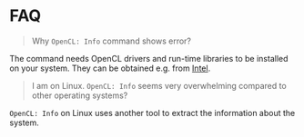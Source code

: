 # FAQ

> Why `OpenCL: Info` command shows error?

The command needs OpenCL drivers and run-time libraries to be installed on your system. They can be obtained e.g. from [Intel](https://software.intel.com/en-us/articles/opencl-drivers).

> I am on Linux. `OpenCL: Info` seems very overwhelming compared to other operating systems?

`OpenCL: Info` on Linux uses another tool to extract the information about the system.